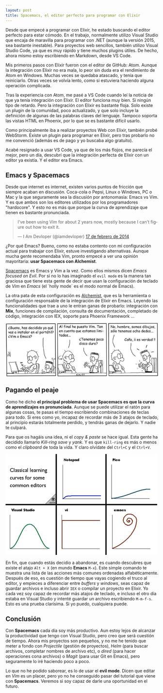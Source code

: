 ```yaml
---
layout: post
title: Spacemacs, el editor perfecto para programar con Elixir
---
```


Desde que empecé a programar con Elixir, he estado buscando el editor perfecto para estar cómodo. En el trabajo, normalmente utilizo Visual Studio
que encaja de maravilla para programar con .NET (aunque la versión 2015, sea bastante inestable). Para proyectos web sencillos, también utilizo Visual Studio Code,
ya que es muy rápido y tiene muchos plugins útiles. De hecho, ahora mismo estoy escribiendo en Markdown, desde VS Code.

Mis primeros pasos con Elixir fueron con el editor de GitHub: Atom. Aunque la integración con Elixir no era mala, lo peor sin duda era el rendimiento de Atom en Windows. Muchas veces se quedaba atascado, y tenía que reiniciarlo. Otras veces se volvía lento, como si estuviera haciendo alguna operación complicada. 

Tras la experiencia con Atom, me pasé a VS Code cuando leí la noticia de que ya tenía integración con Elixir. El editor funciona muy bien. Si ningún tipo de retardo. Pero la integración con Elixir es bastante floja. Solo existe un plugin de la comunidad, poco actualizado, y que solo incluye la definición de algunas de las palabras claves del lenguaje. Tampoco soporta las vistas HTML en Phoenix, por lo que se es bastante difícil usarlo.

Como principalmente iba a realizar proyectos Web con Elixir, también probé WebStorm. 
Existe un plugin para programar en Elixir, pero tras probarlo no me convenció (además es de pago y yo buscaba algo gratuito). 

Acabé resignado a usar VS Code, ya que de los más flojos, me parecía el mejor, pero un día, descubrí que la integración perfecta de Elixir con un editor ya existía. Y el editor era Emacs.

## Emacs y Spacemacs

Desde que internet es internet, existen varios puntos de fricción que siempre acaban en discusión. Coca-cola o  Pepsi, Linux o Windows, PC o Mac y la que seguramente sea la discusión por antonomasia: Emacs vs Vim. Y es que ambos son los editores utilizados por los programadores "hardocore". Y esto no es más que porque la curva de aprendizaje que tienen es bastante pronunciada.

<blockquote class="twitter-tweet" data-lang="es"><p lang="en" dir="ltr">I&#39;ve been using Vim for about 2 years now, mostly because I can&#39;t figure out how to exit it.</p>&mdash; I Am Devloper (@iamdevloper) <a href="https://twitter.com/iamdevloper/status/435555976687923200">17 de febrero de 2014</a></blockquote>
<script async src="//platform.twitter.com/widgets.js" charset="utf-8"></script>


¿Por qué Emacs? Bueno, como no estaba contento con mi configuración actual para trabajar con Elixir, estuve investigando alternativas. Aunque mucha gente recomendaba Vim, pronto empecé a ver una opinión mayoritaria: **usar Spacemacs con Alchemist**.  

[Spacemacs](http://spacemacs.org/) es Emacs y Vim a la vez. Como ellos mismos dicen *Emacs focused on Evil*. Por si no lo has imaginado el `evil mode` es la manera tan graciosa que tiene esta gente de decir que usan la configuración de teclado de *Vim* en *Emacs* (el ´holly mode` es el modo normal de Emacs).

La otra pata de esta configuración es [Alchemist](https://github.com/tonini/alchemist.el), que es la herramienta o configuración responsable de la integración de Elixir en Emacs. Leyendo las funcionalidades que trae a uno le entran ganas de probarlo: integración con **Mix**, funciones de compilación, consulta de documentación, completado de código, integración con IEX, soporte para Phoenix Framework ...      


![Tira Ecol](/img/posts/2016/tiraecol-3.jpg)


## Pagando el peaje



Como he dicho **el principal problema de usar Spacemacs es que la curva de aprendizajes es pronunciada**. Aunque se puede utilizar el ratón para algunas cosas, te pasas el tiempo escribiendo combinaciones de teclas para todo. Si eres como yo, incapaz de recordar más de 3 atajos de teclado, al principio estarás totalmente perdido, y tendrás ganas de dejarlo. Y nadie te culpará.

Para que os hagáis una idea, ni el *copy & paste* se hace igual. Esta gente ha decidido llamarlo *Kill-ring save* y *yank*. Y es que `kill-ring` es más o menos como el *clipboard* de toda la vida. Y claro olvídate del `Ctrl+C` y el `Ctrl+V`.  

![Curvas de aprendizaje en algunos editores](/img/posts/2016/learning_curve.jpg)

En fin, que cuando estás decidio a abandonar, es cuando descubres que existe el atajo `Alt + X` (en mundo **Emacs** `M-x`). Este simple comando te muestra una lista de las acciones más comunes ordenadas alfabéticamente. Después de eso, es cuestión de tiempo que vayas cogiendo el truco al editor, y empieces a diferenciar entre *buffers* y *windows*, seas capaz de guardar archivos e incluso abrir `IEX` o compilar un proyecto en Elixir. Yo cada vez soy capaz de recordar más atajos de teclado, e incluso el otro día estaba en Visual Studio y intenté guardar un archivo escribiendo `M-m-f-s`. Esto es una prueba clarísima. Si yo puedo, cualquiera puede.

## Conclusión

Con **Spacemacs** cada día soy más productivo. Aun estoy lejos de alcanzar la productividad que tengo con Visual Studio, pero creo que será cuestión de tiempo. Ahora mis proyectos son pequeños, y no me he tenido que meter a fondo con *Projectile* (gestión de proyectos), *Helm* (para buscar archivos, completar nombres de archivo etc), o *dired* (para hacer operaciones cona archivos) o *Magit* (para usar Git en Emacs), pero seguramente lo iré haciendo poco a poco.

Lo que no he podido saborear, es lo de usar el **evil mode**. Dicen que editar en *Vim* es un placer, pero yo no he conseguido pasar del tutorial que viene con **Spacemacs**. Veremos si soy capaz de darle una oportunidad en el futuro.






